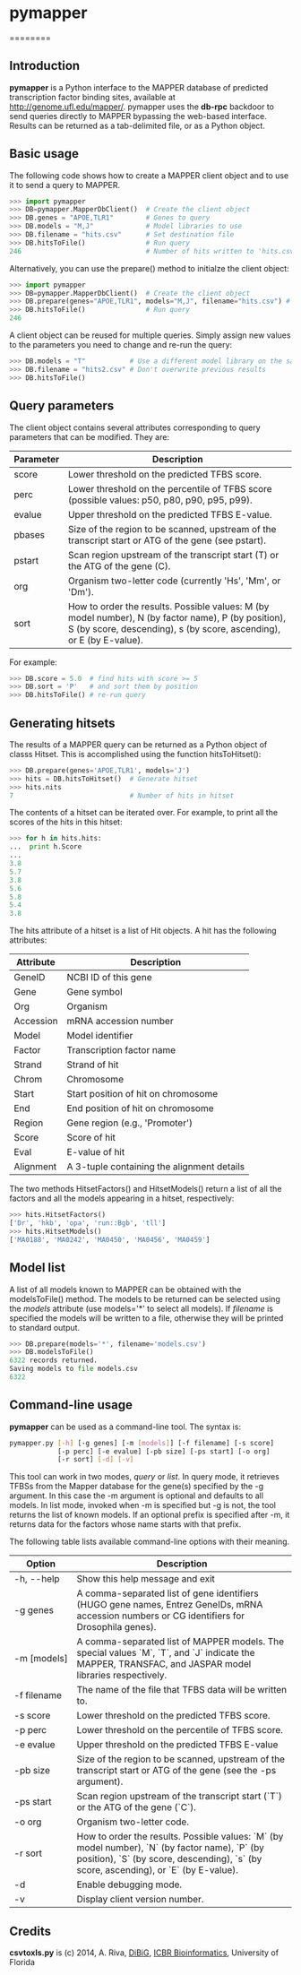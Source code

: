 # pymapper
========

## Introduction
**pymapper** is a Python interface to the MAPPER database of predicted transcription
factor binding sites, available at http://genome.ufl.edu/mapper/. pymapper uses the 
**db-rpc** backdoor to send queries directly to MAPPER bypassing the web-based interface. 
Results can be returned as a tab-delimited file, or as a Python object.

## Basic usage

The following code shows how to create a MAPPER client object and to use it to
send a query to MAPPER.

```python
>>> import pymapper
>>> DB=pymapper.MapperDbClient()  # Create the client object
>>> DB.genes = "APOE,TLR1"        # Genes to query
>>> DB.models = "M,J"             # Model libraries to use
>>> DB.filename = "hits.csv"      # Set destination file
>>> DB.hitsToFile()               # Run query
246                               # Number of hits written to 'hits.csv'
```

Alternatively, you can use the prepare() method to initialze the client object:

```python
>>> import pymapper
>>> DB=pymapper.MapperDbClient()  # Create the client object
>>> DB.prepare(genes="APOE,TLR1", models="M,J", filename="hits.csv") # Initialize it
>>> DB.hitsToFile()               # Run query
246
```

A client object can be reused for multiple queries. Simply assign new values to the 
parameters you need to change and re-run the query:

```python
>>> DB.models = "T"           # Use a different model library on the same genes
>>> DB.filename = "hits2.csv" # Don't overwrite previous results
>>> DB.hitsToFile()
```

## Query parameters

The client object contains several attributes corresponding to query parameters that
can be modified. They are:

Parameter | Description
----------|------------
score     |  Lower threshold on the predicted TFBS score.
perc      |  Lower threshold on the percentile of TFBS score (possible values: p50, p80, p90, p95, p99).
evalue    |  Upper threshold on the predicted TFBS E-value.
pbases    |  Size of the region to be scanned, upstream of the transcript start or ATG of the gene (see pstart).
pstart    |  Scan region upstream of the transcript start (T) or the ATG of the gene (C).
org       |  Organism two-letter code (currently 'Hs', 'Mm', or 'Dm').
sort      |  How to order the results. Possible values: M (by model number), N (by factor name), P (by position), S (by score, descending), s (by score, ascending), or E (by E-value).

For example:

```python
>>> DB.score = 5.0  # find hits with score >= 5
>>> DB.sort = 'P'   # and sort them by position
>>> DB.hitsToFile() # re-run query
```

## Generating hitsets

The results of a MAPPER query can be returned as a Python object of classs Hitset.
This is accomplished using the function hitsToHitset():

```python
>>> DB.prepare(genes='APOE,TLR1', models='J')
>>> hits = DB.hitsToHitset()  # Generate hitset
>>> hits.nits
7                             # Number of hits in hitset
```

The contents of a hitset can be iterated over. For example, to print
all the scores of the hits in this hitset:

```python
>>> for h in hits.hits:
...  print h.Score
...
3.8
5.7
3.8
5.6
5.8
5.4
3.8
```

The hits attribute of a hitset is a list of Hit objects. A hit has the following attributes:

Attribute | Description
----------|------------
GeneID    | NCBI ID of this gene
Gene      | Gene symbol
Org       | Organism
Accession | mRNA accession number
Model     | Model identifier
Factor    | Transcription factor name
Strand    | Strand of hit
Chrom     | Chromosome
Start     | Start position of hit on chromosome
End       | End position of hit on chromosome
Region    | Gene region (e.g., 'Promoter')
Score     | Score of hit
Eval      | E-value of hit
Alignment | A 3-tuple containing the alignment details

The two methods HitsetFactors() and HitsetModels() return a list of all the
factors and all the models appearing in a hitset, respectively:

```python
>>> hits.HitsetFactors()
['Dr', 'hkb', 'opa', 'run::Bgb', 'tll']
>>> hits.HitsetModels()
['MA0188', 'MA0242', 'MA0450', 'MA0456', 'MA0459']
```

## Model list
A list of all models known to MAPPER can be obtained with the modelsToFile() method.
The models to be returned can be selected using the <i>models</i> attribute (use models='*'
to select all models). If <i>filename</i> is specified the models will be written
to a file, otherwise they will be printed to standard output.

```python
>>> DB.prepare(models='*', filename='models.csv')
>>> DB.modelsToFile()
6322 records returned.
Saving models to file models.csv
6322
```

## Command-line usage
**pymapper** can be used as a command-line tool. The syntax is:

```bash
pymapper.py [-h] [-g genes] [-m [models]] [-f filename] [-s score]
            [-p perc] [-e evalue] [-pb size] [-ps start] [-o org]
            [-r sort] [-d] [-v]
```

This tool can work in two modes, <i>query</i> or <i>list</i>. In query mode, it retrieves
TFBSs from the Mapper database for the gene(s) specified by the -g argument.
In this case the -m argument is optional and defaults to all models. In list
mode, invoked when -m is specified but -g is not, the tool returns the list of
known models. If an optional prefix is specified after -m, it returns data for
the factors whose name starts with that prefix.

The following table lists available command-line options with their meaning.

<table>
  <thead>
    <tr><th>Option</th><th>Description</th></tr>
  </thead>
  <tbody>
    <tr><td nowrap>-h, --help</td><td>Show this help message and exit</td></tr>
    <tr><td nowrap>-g genes</td><td>A comma-separated list of gene identifiers (HUGO gene names, Entrez GeneIDs, mRNA accession numbers or CG identifiers for Drosophila genes).</td></tr>
    <tr><td nowrap>-m [models]</td><td>A comma-separated list of MAPPER models. The special values `M`, `T`, and `J` indicate the MAPPER, TRANSFAC, and JASPAR model libraries respectively.</td></tr>
    <tr><td nowrap>-f filename</td><td>The name of the file that TFBS data will be written to.</td></tr>
    <tr><td nowrap>-s score</td><td>Lower threshold on the predicted TFBS score.</td></tr>
    <tr><td nowrap>-p perc</td><td>Lower threshold on the percentile of TFBS score.</td></tr>
    <tr><td nowrap>-e evalue</td><td>Upper threshold on the predicted TFBS E-value</td></tr>
    <tr><td nowrap>-pb size</td><td>Size of the region to be scanned, upstream of the transcript start or ATG of the gene (see the -ps argument).</td></tr>
    <tr><td nowrap>-ps start</td><td>Scan region upstream of the transcript start (`T`) or the ATG of the gene (`C`).</td></tr>
    <tr><td nowrap>-o org</td><td>Organism two-letter code.</td></tr>
    <tr><td nowrap>-r sort</td><td>How to order the results. Possible values: `M` (by model number), `N` (by factor name), `P` (by position), `S` (by score, descending), `s` (by score, ascending), or `E` (by E-value).</td></tr>
    <tr><td nowrap>-d</td><td>Enable debugging mode.</td></tr>
    <tr><td nowrap>-v</td><td>Display client version number.</td></tr>
  </tbody>
</table>

## Credits
**csvtoxls.py** is (c) 2014, A. Riva, <A href='http://dibig.biotech.ufl.edu'>DiBiG</A>, <A href='http://biotech.ufl.edu/'>ICBR Bioinformatics</A>, University of Florida
